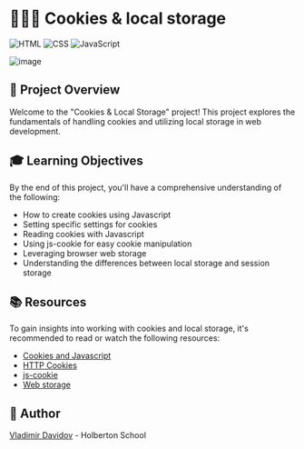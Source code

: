 # 🍪🍪🍪 Cookies & local storage

![HTML](https://img.shields.io/badge/HTML-5-blue?style=for-the-badge&logo=html5&logoColor=white)
![CSS](https://img.shields.io/badge/CSS-3-blue?style=for-the-badge&logo=css3&logoColor=white)
![JavaScript](https://img.shields.io/badge/JavaScript-ES6-yellow?style=for-the-badge&logo=javascript&logoColor=white)

![image](https://github.com/v-dav/holbertonschool-web_front_end/assets/115344057/266f8ddc-84d6-4b5b-beee-30de8f14d11e)



## 🧐 Project Overview

Welcome to the "Cookies & Local Storage" project! This project explores the fundamentals of handling cookies and utilizing local storage in web development.

## 🎓 Learning Objectives

By the end of this project, you'll have a comprehensive understanding of the following:

- How to create cookies using Javascript
- Setting specific settings for cookies
- Reading cookies with Javascript
- Using js-cookie for easy cookie manipulation
- Leveraging browser web storage
- Understanding the differences between local storage and session storage

## 📚 Resources

To gain insights into working with cookies and local storage, it's recommended to read or watch the following resources:
- [Cookies and Javascript](https://www.w3schools.com/js/js_cookies.asp)
- [HTTP Cookies](https://developer.mozilla.org/en-US/docs/Web/HTTP/Cookies)
- [js-cookie](https://github.com/js-cookie/js-cookie)
- [Web storage](https://www.w3schools.com/html/html5_webstorage.asp)

##  🙇 Author

[Vladimir Davidov](https://github.com/v-dav) - Holberton School
